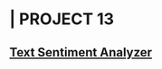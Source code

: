 # | PROJECT 13
## [Text Sentiment Analyzer](https://github.com/gurezende/Sentiment_Analysis_TidyText)

